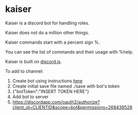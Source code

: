 # kaiser
Kaiser is a discord bot for handling roles.

Kaiser does not do a million other things.

Kaiser commands start with a percent sign %.

You can see the list of commands and their usage with %help.

Kaiser is built on [discord.js](https://github.com/hydrabolt/discord.js/).

To add to channel:

1. Create bot using instructions [here](https://github.com/Chikachi/DiscordIntegration/wiki/How-to-get-a-token-and-channel-ID-for-Discord)
2. Create initial save file named ./save with bot's token
  1. {"botToken":"INSERT TOKEN HERE"}
3. Add bot to server
  1. https://discordapp.com/oauth2/authorize?client_id=CLIENTID&scope=bot&permissions=268438528
